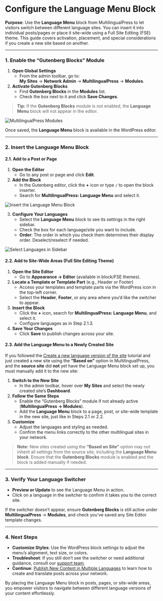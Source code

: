 # Configure the Language Menu Block

**Purpose**: Use the **Language Menu** block from MultilingualPress to let visitors switch between different language sites. You can insert it into individual posts/pages or place it site-wide using a Full Site Editing (FSE) theme. This guide covers activation, placement, and special considerations if you create a new site based on another.

---

### 1. Enable the “Gutenberg Blocks” Module

1. **Open Global Settings**
   - From the admin toolbar, go to:  
     **My Sites** → **Network Admin** → **MultilingualPress** → **Modules**.
2. **Activate Gutenberg Blocks**
   - Find **Gutenberg Blocks** in the **Modules** list.  
   - Check the box next to it and click **Save Changes**.

> **Tip:** If the **Gutenberg Blocks** module is not enabled, the **Language Menu** block will not appear in the editor.

![MultilingualPress Modules](https://multilingualpress.org/wp-content/uploads/sites/12/2022/10/image5.png)

Once saved, the **Language Menu** block is available in the WordPress editor.

---

### 2. Insert the Language Menu Block

#### 2.1. Add to a Post or Page

1. **Open the Editor**
    - Go to any post or page and click **Edit**.
2. **Add the Block**
    - In the Gutenberg editor, click the **+** icon or type `/` to open the block inserter.
    - Search for **MultilingualPress: Language Menu** and select it.

![Insert the Language Menu Block](https://multilingualpress.org/wp-content/uploads/sites/12/2022/10/image2.png)

3. **Configure Your Languages**
    - Select the **Language Menu** block to see its settings in the right sidebar.
    - Check the box for each language/site you want to include.
    - **Order**: The order in which you check them determines their display order. Deselect/reselect if needed.

![Select Languages in Sidebar](https://multilingualpress.org/wp-content/uploads/sites/12/2022/10/image3.png)

#### 2.2. Add to Site-Wide Areas (Full Site Editing Theme)

1. **Open the Site Editor**
    - Go to **Appearance → Editor** (available in block/FSE themes).
2. **Locate a Template or Template Part** (e.g., Header or Footer)
    - Access your templates and template parts via the WordPress icon in the top-left corner.
    - Select the **Header**, **Footer**, or any area where you’d like the switcher to appear.
3. **Insert the Block**
    - Click the **+** icon, search for **MultilingualPress: Language Menu**, and select it.
    - Configure languages as in Step 2.1.3.
4. **Save Your Changes**
    - Click **Save** to publish changes across your site.

#### 2.3. Add the Language Menu to a Newly Created Site

If you followed the [Create a new language version of the site](#create-new-language-site) tutorial and just created a new site using the **“Based on”** option in MultilingualPress, and the **source site** did **not** yet have the Language Menu block set up, you must manually add it to the new site:

1. **Switch to the New Site**
    - In the admin toolbar, hover over **My Sites** and select the newly created site’s **Dashboard**.
2. **Follow the Same Steps**
    - Enable the “Gutenberg Blocks” module if not already active (**MultilingualPress → Modules**).  
    - Add the **Language Menu** block to a page, post, or site-wide template in the new site, just like in Steps 2.1 or 2.2.
3. **Customize**
    - Adjust the languages and styling as needed.
    - Confirm the menu links correctly to the other multilingual sites in your network.

> **Note:** New sites created using the **“Based on Site”** option may not inherit all settings from the source site, including the **Language Menu block**. Ensure that the **Gutenberg Blocks** module is enabled and the block is added manually if needed.

---

### 3. Verify Your Language Switcher

- **Preview or Update** to see the Language Menu in action.  
- Click on a language in the switcher to confirm it takes you to the correct site.

If the switcher doesn’t appear, ensure **Gutenberg Blocks** is still active under **MultilingualPress** → **Modules**, and check you’ve saved any Site Editor template changes.

---

### 4. Next Steps

- **Customize Styles**: Use the WordPress block settings to adjust the menu’s alignment, text size, or colors.  
- **Troubleshoot**: If you still don’t see the switcher or need additional guidance, consult our [support team](https://multilingualpress.org/support/).
- **Continue**: [Publish New Content in Multiple Languages](#step6) to learn how to create and translate posts across your network.

By placing the Language Menu block in posts, pages, or site-wide areas, you empower visitors to navigate between different language versions of your content effortlessly.
